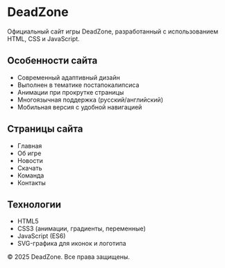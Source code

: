 # DeadZone

Официальный сайт игры DeadZone, разработанный с использованием HTML, CSS и JavaScript.

## Особенности сайта

- Современный адаптивный дизайн
- Выполнен в тематике постапокалипсиса
- Анимации при прокрутке страницы
- Многоязычная поддержка (русский/английский)
- Мобильная версия с удобной навигацией

## Страницы сайта

- Главная
- Об игре
- Новости
- Скачать
- Команда
- Контакты

## Технологии

- HTML5
- CSS3 (анимации, градиенты, переменные)
- JavaScript (ES6)
- SVG-графика для иконок и логотипа

© 2025 DeadZone. Все права защищены. 